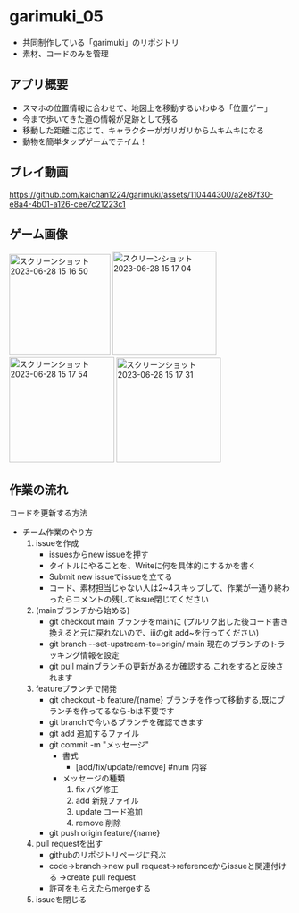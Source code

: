 # garimuki_05
- 共同制作している「garimuki」のリポジトリ
- 素材、コードのみを管理

## アプリ概要
- スマホの位置情報に合わせて、地図上を移動するいわゆる「位置ゲー」
- 今まで歩いてきた道の情報が足跡として残る
- 移動した距離に応じて、キャラクターがガリガリからムキムキになる
- 動物を簡単タップゲームでテイム！

## プレイ動画


https://github.com/kaichan1224/garimuki/assets/110444300/a2e87f30-e8a4-4b01-a126-cee7c21223c1


## ゲーム画像
<img width="181" alt="スクリーンショット 2023-06-28 15 16 50" src="https://github.com/kaichan1224/garimuki/assets/110444300/1a1bb905-9a50-4b97-a0a7-5ab4449d0151">
<img width="186" alt="スクリーンショット 2023-06-28 15 17 04" src="https://github.com/kaichan1224/garimuki/assets/110444300/db11a297-6bab-4574-98e9-744d44fd73df">
<img width="188" alt="スクリーンショット 2023-06-28 15 17 54" src="https://github.com/kaichan1224/garimuki/assets/110444300/b59338c2-5e8c-4843-888b-8db92a1de0bf">
<img width="187" alt="スクリーンショット 2023-06-28 15 17 31" src="https://github.com/kaichan1224/garimuki/assets/110444300/bbc2f08f-56c4-4385-80f4-791d643d2984">

## 作業の流れ
コードを更新する方法
- チーム作業のやり方
    1. issueを作成
        - issuesからnew issueを押す
        - タイトルにやることを、Writeに何を具体的にするかを書く
        - Submit new issueでissueを立てる
        - コード、素材担当じゃない人は2~4スキップして、作業が一通り終わったらコメントの残してissue閉じてください
    2. (mainブランチから始める)
        - git checkout main ブランチをmainに (プルリク出した後コード書き換えると元に戻れないので、iiiのgit add~を行ってください)
        - git branch --set-upstream-to=origin/<branch> main 現在のブランチのトラッキング情報を設定
        - git pull mainブランチの更新があるか確認する.これをすると反映されます
    3. featureブランチで開発
        - git checkout -b feature/{name} ブランチを作って移動する,既にブランチを作ってるなら-bは不要です
        - git branchで今いるブランチを確認できます
        - git add 追加するファイル
        - git commit -m "メッセージ"
            - 書式
                - [add/fix/update/remove] #num 内容
            - メッセージの種類
                1. fix バグ修正
                2. add 新規ファイル
                3. update コード追加
                4. remove 削除
        - git push origin feature/{name}
    4. pull requestを出す
        - githubのリポジトリページに飛ぶ
        - code->branch->new pull request->referenceからissueと関連付ける ->create pull request
        - 許可をもらえたらmergeする
    5. issueを閉じる

        
    
        



